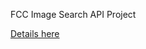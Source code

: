 FCC Image Search API Project

[Details here](https://www.freecodecamp.com/challenges/image-search-abstraction-layer)